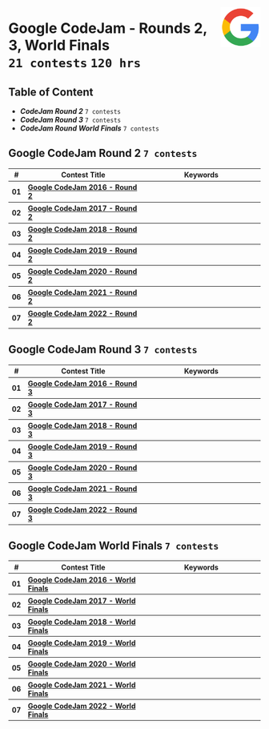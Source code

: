 <picture><img align="right" width="80" src="/logos/googlecompetitions.png"></img></picture>

# Google CodeJam - Rounds 2, 3, World Finals <br> `21 contests` `120 hrs`

## Table of Content

- ***CodeJam Round 2***            `7 contests`
- ***CodeJam Round 3***            `7 contests`
- ***CodeJam Round World Finals*** `7 contests`

## Google CodeJam Round 2 `7 contests`

<table>
    <head>
        <tr>
<th align="center">#</th>
<th align="center" width="600px">Contest Title</th>
<th align="center" width="600px">Keywords</th>
        </tr>
    </head>
    <tbody>
        <tr>
<th align="center">01</th>
<th align="left"><a href="/level-4/googlecompetitions/codejam-2/problems/2016/round-2">Google CodeJam 2016 - Round 2</a></th>
<th align="left"></th>
        </tr>
        <tr>
<th align="center">02</th>
<th align="left"><a href="/level-4/googlecompetitions/codejam-2/problems/2017/round-2">Google CodeJam 2017 - Round 2</a></th>
<th align="left"></th>
        </tr>
        <tr>
<th align="center">03</th>
<th align="left"><a href="/level-4/googlecompetitions/codejam-2/problems/2018/round-2">Google CodeJam 2018 - Round 2</a></th>
<th align="left"></th>
        </tr>
        <tr>
<th align="center">04</th>
<th align="left"><a href="/level-4/googlecompetitions/codejam-2/problems/2019/round-2">Google CodeJam 2019 - Round 2</a></th>
<th align="left"></th>
        </tr>
        <tr>
<th align="center">05</th>
<th align="left"><a href="/level-4/googlecompetitions/codejam-2/problems/2020/round-2">Google CodeJam 2020 - Round 2</a></th>
<th align="left"></th>
        </tr>
        <tr>
<th align="center">06</th>
<th align="left"><a href="/level-4/googlecompetitions/codejam-2/problems/2021/round-2">Google CodeJam 2021 - Round 2</a></th>
<th align="left"></th>
        </tr>
        <tr>
<th align="center">07</th>
<th align="left"><a href="/level-4/googlecompetitions/codejam-2/problems/2022/round-2">Google CodeJam 2022 - Round 2</a></th>
<th align="left"></th>
        </tr>
    </tbody>
</table>

## Google CodeJam Round 3 `7 contests`

<table>
    <head>
        <tr>
<th align="center">#</th>
<th align="center" width="600px">Contest Title</th>
<th align="center" width="600px">Keywords</th>
        </tr>
    </head>
    <tbody>
        <tr>
<th align="center">01</th>
<th align="left"><a href="/level-4/googlecompetitions/codejam-2/problems/2016/round-3">Google CodeJam 2016 - Round 3</a></th>
<th align="left"></th>
        </tr>
        <tr>
<th align="center">02</th>
<th align="left"><a href="/level-4/googlecompetitions/codejam-2/problems/2017/round-3">Google CodeJam 2017 - Round 3</a></th>
<th align="left"></th>
        </tr>
        <tr>
<th align="center">03</th>
<th align="left"><a href="/level-4/googlecompetitions/codejam-2/problems/2018/round-3">Google CodeJam 2018 - Round 3</a></th>
<th align="left"></th>
        </tr>
        <tr>
<th align="center">04</th>
<th align="left"><a href="/level-4/googlecompetitions/codejam-2/problems/2019/round-3">Google CodeJam 2019 - Round 3</a></th>
<th align="left"></th>
        </tr>
        <tr>
<th align="center">05</th>
<th align="left"><a href="/level-4/googlecompetitions/codejam-2/problems/2020/round-3">Google CodeJam 2020 - Round 3</a></th>
<th align="left"></th>
        </tr>
        <tr>
<th align="center">06</th>
<th align="left"><a href="/level-4/googlecompetitions/codejam-2/problems/2021/round-3">Google CodeJam 2021 - Round 3</a></th>
<th align="left"></th>
        </tr>
        <tr>
<th align="center">07</th>
<th align="left"><a href="/level-4/googlecompetitions/codejam-2/problems/2022/round-3">Google CodeJam 2022 - Round 3</a></th>
<th align="left"></th>
        </tr>
    </tbody>
</table>

## Google CodeJam World Finals `7 contests`

<table>
    <head>
        <tr>
<th align="center">#</th>
<th align="center" width="600px">Contest Title</th>
<th align="center" width="600px">Keywords</th>
        </tr>
    </head>
    <tbody>
        <tr>
<th align="center">01</th>
<th align="left"><a href="/level-4/googlecompetitions/codejam-2/problems/2016/world-finals">Google CodeJam 2016 - World Finals</a></th>
<th align="left"></th>
        </tr>
        <tr>
<th align="center">02</th>
<th align="left"><a href="/level-4/googlecompetitions/codejam-2/problems/2017/world-finals">Google CodeJam 2017 - World Finals</a></th>
<th align="left"></th>
        </tr>
        <tr>
<th align="center">03</th>
<th align="left"><a href="/level-4/googlecompetitions/codejam-2/problems/2018/world-finals">Google CodeJam 2018 - World Finals</a></th>
<th align="left"></th>
        </tr>
        <tr>
<th align="center">04</th>
<th align="left"><a href="/level-4/googlecompetitions/codejam-2/problems/2019/world-finals">Google CodeJam 2019 - World Finals</a></th>
<th align="left"></th>
        </tr>
        <tr>
<th align="center">05</th>
<th align="left"><a href="/level-4/googlecompetitions/codejam-2/problems/2020/world-finals">Google CodeJam 2020 - World Finals</a></th>
<th align="left"></th>
        </tr>
        <tr>
<th align="center">06</th>
<th align="left"><a href="/level-4/googlecompetitions/codejam-2/problems/2021/world-finals">Google CodeJam 2021 - World Finals</a></th>
<th align="left"></th>
        </tr>
        <tr>
<th align="center">07</th>
<th align="left"><a href="/level-4/googlecompetitions/codejam-2/problems/2022/world-finals">Google CodeJam 2022 - World Finals</a></th>
<th align="left"></th>
        </tr>
    </tbody>
</table>

